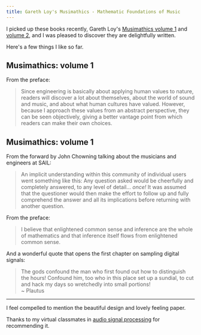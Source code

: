 ```yaml
---
title: Gareth Loy's Musimathics - Mathematic Foundations of Music
---
```


I picked up these books recently, Gareth Loy's [Musimathics volume 1](http://www.amazon.com/gp/product/0262516551/ref=as_li_tl?ie=UTF8&camp=1789&creative=390957&creativeASIN=0262516551&linkCode=as2&tag=gregcerveny-20&linkId=6JZFUZAYNZZZSBLA) and [volume 2](http://www.amazon.com/gp/product/026251656X/ref=as_li_tl?ie=UTF8&camp=1789&creative=390957&creativeASIN=026251656X&linkCode=as2&tag=gregcerveny-20&linkId=4P5RIAS3YKN7W5ZQ), and I was pleased to discover they are delightfully written.

Here's a few things I like so far.

## Musimathics: volume 1

From the preface:

> Since engineering is basically about applying human values to nature, readers will discover a lot about themselves, about the world of sound and music, and about what human cultures have valued. However, because I approach these values from an abstract perspective, they can be seen objectively, giving a better vantage point from which readers can make their own choices.

## Musimathics: volume 1

From the forward by John Chowning talking about the musicians and engineers at SAIL:

> An implicit understanding within this community of individual users went something like this: Any question asked would be cheerfully and completely answered, to any level of detail... _once!_ It was assumed that the questioner would then make the effort to follow up and fully comprehend the answer and all its implications before returning with another question.  

From the preface:

> I believe that enlightened common sense and inference are the whole of mathematics and that inference itself flows from enlightened common sense.

And a wonderful quote that opens the first chapter on sampling digital signals:

> The gods confound the man who first found out how to distinguish the hours! Confound him, too who in this place set up a sundial, to cut and hack my days so wretchedly into small portions!  
  ~ Plautus

---

I feel compelled to mention the beautiful design and lovely feeling paper. 

Thanks to my virtual classmates in [audio signal processing](https://www.coursera.org/course/audio) for recommending it.